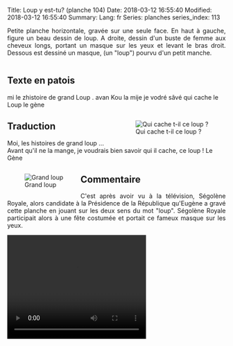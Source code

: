 Title: Loup y est-tu? (planche 104)
Date: 2018-03-12 16:55:40
Modified: 2018-03-12 16:55:40
Summary: 
Lang: fr
Series: planches
series_index: 113

<p style="text-align:justify;">Petite planche  horizontale, gravée sur une seule face. En haut à gauche, figure un beau dessin de loup. A droite, dessin d'un buste de femme aux cheveux longs, portant un masque sur les yeux et levant le bras droit. Dessous est dessiné un masque, (un "loup") pourvu d'un petit manche.</p>

<figure class="image-block" style="float: center;">
  <img alt="" src="{static}/images/planche_104.png">
  <figcaption style="max-width: 680px"></figcaption>
</figure>

## Texte en patois
mi  le  zhistoire  de  grand  Loup .  avan  Kou  la  mije  je  vodré  sâvé  qui  cache  le  Loup         le  gène

<figure class="image-block" style="float: right;">
  <img alt="Qui cache t-il ce loup ?" src="{static}/images/planche_104_femme.png">
  <figcaption style="max-width: 350px">Qui cache t-il ce loup ?</figcaption>
</figure>

## Traduction
Moi, les histoires de grand loup ... Avant qu'il ne la mange, je voudrais bien savoir qui il cache, ce loup !
Le Gène

<figure class="image-block" style="float: left;">
  <img alt="Grand loup" src="{static}/images/planche_104_loup.png">
  <figcaption style="max-width: 350px">Grand loup</figcaption>
</figure>

## Commentaire
<p style="text-align:justify;">C'est après avoir vu à la télévision, Ségolène Royale, alors candidate à la Présidence de la République qu'Eugène a gravé cette planche en jouant sur les deux sens du mot "loup". Ségolène Royale participait alors à une fête costumée et portait ce fameux masque sur les yeux.</p>



<video width="320" height="240" controls>
  <source src="https://d1njpgd0ygatdn.cloudfront.net/video_104.mp4" type="video/mp4">
</video>
